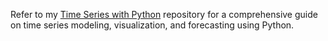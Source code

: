 Refer to my [Time Series with Python](https://github.com/akshay-kamath/Time-Series-with-Python) repository for a comprehensive guide on time series modeling, visualization, and forecasting using Python.

